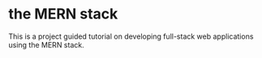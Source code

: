 # the MERN stack

This is a project guided tutorial on developing full-stack web applications using the MERN stack.